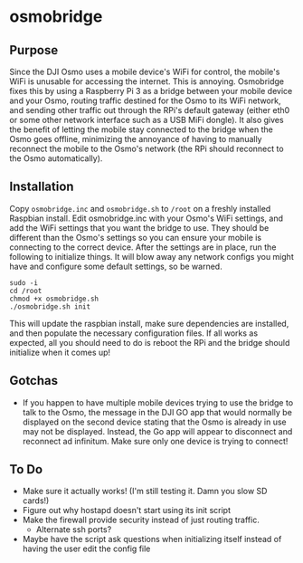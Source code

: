 # osmobridge

## Purpose
Since the DJI Osmo uses a mobile device's WiFi for control, the mobile's WiFi is unusable for accessing the internet. This is annoying. Osmobridge fixes this by using a Raspberry Pi 3 as a bridge between your mobile device and your Osmo, routing traffic destined for the Osmo to its WiFi network, and sending other traffic out through the RPi's default gateway (either eth0 or some other network interface such as a USB MiFi dongle). It also gives the benefit of letting the mobile stay connected to the bridge when the Osmo goes offline, minimizing the annoyance of having to manually reconnect the mobile to the Osmo's network (the RPi should reconnect to the Osmo automatically).

## Installation
Copy `osmobridge.inc` and `osmobridge.sh` to `/root` on a freshly installed Raspbian install. Edit osmobridge.inc with your Osmo's WiFi settings, and add the WiFi settings that you want the bridge to use. They should be different than the Osmo's settings so you can ensure your mobile is connecting to the correct device. After the settings are in place, run the following to initialize things. It will blow away any network configs you might have and configure some default settings, so be warned.
```
sudo -i
cd /root
chmod +x osmobridge.sh
./osmobridge.sh init
```

This will update the raspbian install, make sure dependencies are installed, and then populate the necessary configuration files. If all works as expected, all you should need to do is reboot the RPi and the bridge should initialize when it comes up!

## Gotchas
* If you happen to have multiple mobile devices trying to use the bridge to talk to the Osmo, the message in the DJI GO app that would normally be displayed on the second device stating that the Osmo is already in use may not be displayed. Instead, the Go app will appear to disconnect and reconnect ad infinitum. Make sure only one device is trying to connect!


## To Do
* Make sure it actually works! (I'm still testing it. Damn you slow SD cards!)
* Figure out why hostapd doesn't start using its init script
* Make the firewall provide security instead of just routing traffic.
  * Alternate ssh ports?
* Maybe have the script ask questions when initializing itself instead of having the user edit the config file
